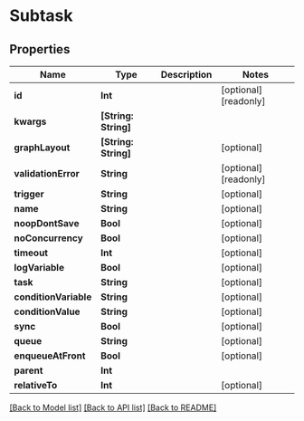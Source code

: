 # Subtask

## Properties

Name | Type | Description | Notes
------------ | ------------- | ------------- | -------------
**id** | **Int** |  | [optional] [readonly] 
**kwargs** | **[String: String]** |  | 
**graphLayout** | **[String: String]** |  | [optional] 
**validationError** | **String** |  | [optional] [readonly] 
**trigger** | **String** |  | [optional] 
**name** | **String** |  | [optional] 
**noopDontSave** | **Bool** |  | [optional] 
**noConcurrency** | **Bool** |  | [optional] 
**timeout** | **Int** |  | [optional] 
**logVariable** | **Bool** |  | [optional] 
**task** | **String** |  | [optional] 
**conditionVariable** | **String** |  | [optional] 
**conditionValue** | **String** |  | [optional] 
**sync** | **Bool** |  | [optional] 
**queue** | **String** |  | [optional] 
**enqueueAtFront** | **Bool** |  | [optional] 
**parent** | **Int** |  | 
**relativeTo** | **Int** |  | [optional] 

[[Back to Model list]](../#documentation-for-models) [[Back to API list]](../#documentation-for-api-endpoints) [[Back to README]](../)


